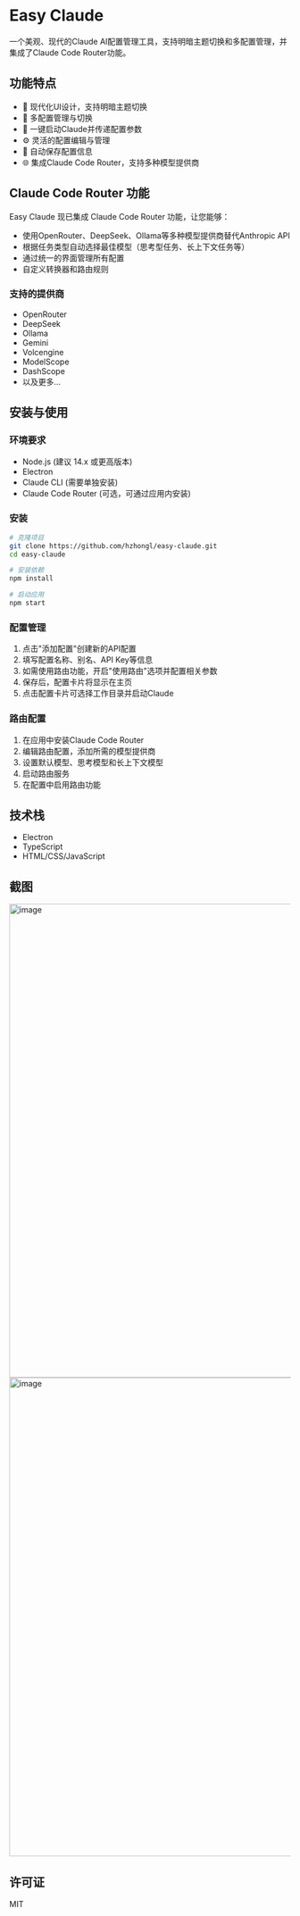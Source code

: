 # Easy Claude

一个美观、现代的Claude AI配置管理工具，支持明暗主题切换和多配置管理，并集成了Claude Code Router功能。

## 功能特点

- 🎨 现代化UI设计，支持明暗主题切换
- 🔄 多配置管理与切换
- 🚀 一键启动Claude并传递配置参数
- ⚙️ 灵活的配置编辑与管理
- 💾 自动保存配置信息
- 🌐 集成Claude Code Router，支持多种模型提供商

## Claude Code Router 功能

Easy Claude 现已集成 Claude Code Router 功能，让您能够：

- 使用OpenRouter、DeepSeek、Ollama等多种模型提供商替代Anthropic API
- 根据任务类型自动选择最佳模型（思考型任务、长上下文任务等）
- 通过统一的界面管理所有配置
- 自定义转换器和路由规则

### 支持的提供商

- OpenRouter
- DeepSeek
- Ollama
- Gemini
- Volcengine
- ModelScope
- DashScope
- 以及更多...

## 安装与使用

### 环境要求

- Node.js (建议 14.x 或更高版本)
- Electron
- Claude CLI (需要单独安装)
- Claude Code Router (可选，可通过应用内安装)

### 安装

```bash
# 克隆项目
git clone https://github.com/hzhongl/easy-claude.git
cd easy-claude

# 安装依赖
npm install

# 启动应用
npm start
```

### 配置管理

1. 点击"添加配置"创建新的API配置
2. 填写配置名称、别名、API Key等信息
3. 如需使用路由功能，开启"使用路由"选项并配置相关参数
4. 保存后，配置卡片将显示在主页
5. 点击配置卡片可选择工作目录并启动Claude

### 路由配置

1. 在应用中安装Claude Code Router
2. 编辑路由配置，添加所需的模型提供商
3. 设置默认模型、思考模型和长上下文模型
4. 启动路由服务
5. 在配置中启用路由功能

## 技术栈

- Electron
- TypeScript
- HTML/CSS/JavaScript

## 截图

<img width="1096" height="849" alt="image" src="https://github.com/user-attachments/assets/56b8a0f2-858f-4b01-9cc1-79c01aa774de" />

<img width="1100" height="858" alt="image" src="https://github.com/user-attachments/assets/b2240002-55d3-4a02-a5c0-134b19cc4963" />

## 许可证

MIT 
